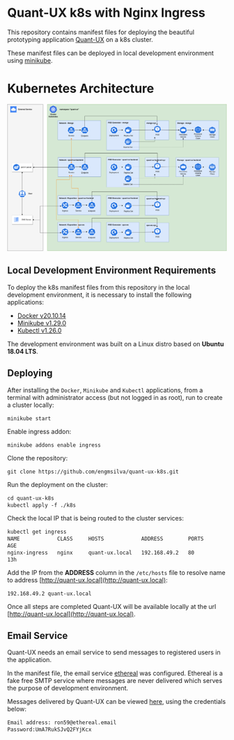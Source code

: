 # Quant-UX k8s with Nginx Ingress
This repository contains manifest files for deploying the beautiful prototyping application [Quant-UX](https://github.com/KlausSchaefers/quant-ux) on a k8s cluster.

These manifest files can be deployed in local development environment using [minikube](https://minikube.sigs.k8s.io/).

# Kubernetes Architecture

![alt text](./static/architecture_ks8.png)

## Local Development Environment Requirements

To deploy the k8s manifest files from this repository in the local development environment, it is necessary to install the following applications:

- [Docker v20.10.14](https://docs.docker.com/engine/install/ubuntu/)
- [Minikube v1.29.0](https://minikube.sigs.k8s.io/docs/start/#:~:text=1-,Installation,-Click%20on%20the)
- [Kubectl v1.26.0](https://kubernetes.io/docs/tasks/tools/install-kubectl-linux/)

The development environment was built on a Linux distro based on **Ubuntu 18.04 LTS**.

## Deploying

After installing the `Docker`, `Minikube` and `Kubectl` applications, from a terminal with administrator access (but not logged in as root), run to create a cluster locally:

```
minikube start
```

Enable ingress addon:

```
minikube addons enable ingress
```

Clone the repository:

```
git clone https://github.com/engmsilva/quant-ux-k8s.git
```

Run the deployment on the cluster:

```
cd quant-ux-k8s
kubectl apply -f ./k8s
```

Check the local IP that is being routed to the cluster services:

```
kubectl get ingress
NAME            CLASS     HOSTS            ADDRESS        PORTS     AGE
nginx-ingress   nginx     quant-ux.local   192.168.49.2   80        13h
```

Add the IP from the **ADDRESS** column in the `/etc/hosts` file to resolve name to address [http://quant-ux.local](http://quant-ux.local):

```
192.168.49.2 quant-ux.local
```
Once all steps are completed Quant-UX will be available locally at the url [http://quant-ux.local](http://quant-ux.local).

## Email Service

Quant-UX needs an email service to send messages to registered users in the application.

In the manifest file, the email service [ethereal](https://ethereal.email) was configured. Ethereal is a fake free SMTP service where messages are never delivered which serves the purpose of development environment.

Messages delivered by Quant-UX can be viewed [here](https://ethereal.email/login), using the credentials below:

```
Email address: ron59@ethereal.email
Password:UmA7RukSJvQ2FYjKcx
```


